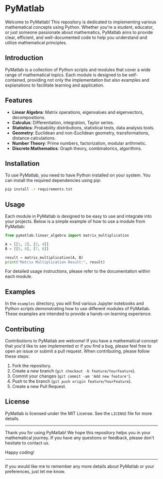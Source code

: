 # PyMatlab

Welcome to PyMatlab! This repository is dedicated to implementing various mathematical concepts using Python. Whether you're a student, educator, or just someone passionate about mathematics, PyMatlab aims to provide clear, efficient, and well-documented code to help you understand and utilize mathematical principles.

<!-- ## Table of Contents
1. [Introduction](#introduction)
2. [Features](#features)
3. [Installation](#installation)
4. [Usage](#usage)
5. [Examples](#examples)
6. [Contributing](#contributing)
7. [License](#license) -->

## Introduction
PyMatlab is a collection of Python scripts and modules that cover a wide range of mathematical topics. Each module is designed to be self-contained, providing not only the implementation but also examples and explanations to facilitate learning and application.

## Features
- **Linear Algebra**: Matrix operations, eigenvalues and eigenvectors, decompositions.
- **Calculus**: Differentiation, integration, Taylor series.
- **Statistics**: Probability distributions, statistical tests, data analysis tools.
- **Geometry**: Euclidean and non-Euclidean geometry, transformations, distance calculations.
- **Number Theory**: Prime numbers, factorization, modular arithmetic.
- **Discrete Mathematics**: Graph theory, combinatorics, algorithms.

## Installation
To use PyMatlab, you need to have Python installed on your system. You can install the required dependencies using pip:

```bash
pip install -r requirements.txt
```

## Usage
Each module in PyMatlab is designed to be easy to use and integrate into your projects. Below is a simple example of how to use a module from PyMatlab:

```python
from pymatlab.linear_algebra import matrix_multiplication

A = [[1, 2], [3, 4]]
B = [[5, 6], [7, 8]]

result = matrix_multiplication(A, B)
print("Matrix Multiplication Result:", result)
```

For detailed usage instructions, please refer to the documentation within each module.

## Examples
In the `examples` directory, you will find various Jupyter notebooks and Python scripts demonstrating how to use different modules of PyMatlab. These examples are intended to provide a hands-on learning experience.

## Contributing
Contributions to PyMatlab are welcome! If you have a mathematical concept that you'd like to see implemented or if you find a bug, please feel free to open an issue or submit a pull request. When contributing, please follow these steps:

1. Fork the repository.
2. Create a new branch (`git checkout -b feature/YourFeature`).
3. Commit your changes (`git commit -am 'Add new feature'`).
4. Push to the branch (`git push origin feature/YourFeature`).
5. Create a new Pull Request.

## License
PyMatlab is licensed under the MIT License. See the `LICENSE` file for more details.

---

Thank you for using PyMatlab! We hope this repository helps you in your mathematical journey. If you have any questions or feedback, please don't hesitate to contact us.

Happy coding!

---

If you would like me to remember any more details about PyMatlab or your preferences, just let me know.